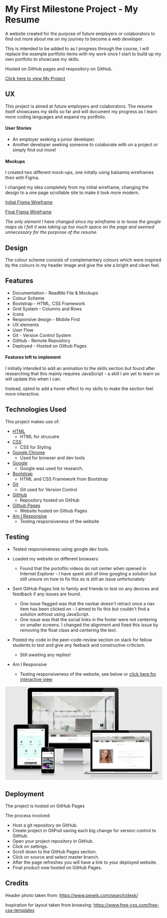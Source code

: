 # My First Milestone Project - My Resume

A website created for the purpose of future employers or colaborators to find out more about me on my journey to become a web developer. 

This is intended to be added to as I progress through the course, I will replace the example portfolio items with my work once I start to build up my own portfolio to showcase my skills.

Hosted on GitHub pages and respository on GitHub. 

[Click here to view My Project](https://amykeedwell.github.io/Milestone-Project-Resume/)


## UX

This project is aimed at future employers and colaborators. The resume itself showcases my skills so far and will document my progress as I learn more coding languages and expand my portfolio. 

#### User Stories
* An employer seeking a junior developer.
* Another developer seeking someone to colaborate with on a project or simply find out more!

#### Mockups
I created two different mock-ups, one initally using balsamiq wireframes then with Figma. 

I changed my idea completely from my initial wireframe, changing the design to a one page scrollable site to make it look more modern.

[Initial Figma Wireframe](https://www.figma.com/file/lavYTEY7B2frKxxIN4XMjM/Resume-Wireframe?node-id=0%3A1)

[Final Figma Wireframe](https://www.figma.com/file/Rgv2pMbPDQQhSOYDuhGjwm/Untitled?node-id=0%3A1)

*The only element I have changed since my wireframe is to loose the google maps as I felt it was taking up too much space on the page and seemed unnecessary for the purprose of the resume.*


## Design
The colour scheme consists of complementary colours which were inspired by the colours in my header image and give the site a bright and clean feel. 


## Features
* Documentation - ReadMe File & Mockups
* Colour Scheme
* Bootstrap - HTML, CSS Framework
* Grid System - Columns and Rows
* Icons
* Responsive design - Mobile First
* UX elements
* User Flow
* Git - Version Control System
* GitHub - Remote Repository
* Deployed - Hosted on Github Pages

#### Features left to implement
I initially intended to add an animation to the skills section but found after researching that this mainly requires JavaScript - a skill I am yet to learn so will update this when I can. 

Instead, opted to add a hover effect to my skills to make the section feel more interactive. 


## Technologies Used
This project makes use of:
* [HTML](https://developer.mozilla.org/en-US/docs/Web/HTML)
    * HTML for strucutre
* [CSS](https://developer.mozilla.org/en-US/docs/Web/CSS)
    * CSS for Styling
* [Google Chrome](https://www.google.com/chrome/)
    * Used for browser and dev tools
* [Google](https://www.google.co.uk/)
    * Google was used for research.
* [Bootstrap](https://getbootstrap.com/)
    * HTML and CSS Framework from Bootstrap
* [Git](https://git-scm.com/)
    * Git used for Version Control
* [GitHub](https://github.com/)
    * Repository hosted on GitHub
* [Github Pages](https://amykeedwell.github.io/Milestone-Project-Resume/)
    * Website hosted on Github Pages
* [Am I Responsive](http://ami.responsivedesign.is/)
    * Testing responsiveness of the website


## Testing
* Tested responsiveness using google dev tools. 

* Loaded my website on different browsers
    * Found that the portoflio videos do not center when opened in Internet Explorer - I have spent alot of time googling a solution but still unsure on how to fix this so is still an issue unfortunately. 

* Sent GitHub Pages link to family and friends to test on any devices and feedback if any issues are found. 
    * One issue flagged was that the navbar doesn't retract once a nav item has been clicked on - I aimed to fix this but couldn't find a solution without using JavaScript. 
    * One issue was that the social links in the footer were not centering on smaller screens. I changed the alignment and fixed this issue by removing the float class and centering the text. 

* Posted my code in the peer-code-review section on slack for fellow students to test and give any feeback and constructive criticism.
    * Still awaiting any replies!

* Am I Responsive
    * Testing responsiveness of the website, see below or [click here for interactive view](http://ami.responsivedesign.is/?url=https://amykeedwell.github.io/Milestone-Project-Resume/)

![Am-I-Responsive-Image](images/amiresponsive.PNG)

## Deployment
The project is hosted on GitHub Pages

The process involved:
* Host a git repository on GitHub.
* Create project in GitPod saving each big change for version control to GitHub.
* Open your project repository in GitHub.
* Click on settings.
* Scroll down to the GitHub Pages section.
* Click on source and select master branch.
* After the page refreshes you will have a link to your deployed website.
* Final product now hosted on GitHub Pages. 


## Credits
Header photo taken from: https://www.pexels.com/search/desk/

Inspiration for layout taken from browsing: https://www.free-css.com/free-css-templates
